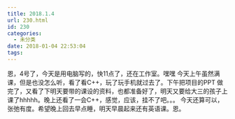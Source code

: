 ```yaml
---
title: 2018.1.4
url: 230.html
id: 230
categories:
  - 未分类
date: 2018-01-04 22:53:04
tags:
---
```


恩，4号了，今天是用电脑写的，快11点了，还在工作室。嘿嘿 今天上午虽然满课，但是也没怎么听，看了看C++，玩了玩手机就过去了。下午把项目的PPT 做完了，又看了下明天要带的课设的资料，也都准备好了，明天又要给大三的孩子上课了hhhhh。晚上还看了一会C++，感觉，应该，挂不了吧。。。 今天还算可以，张弛有度。希望晚上回去早点睡，明天早晨起来还有英语课。恩。
